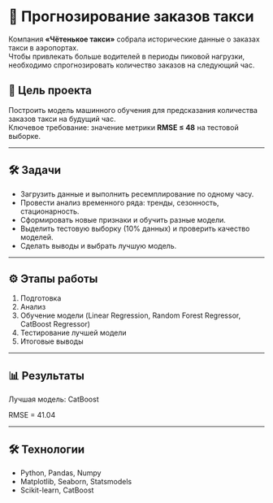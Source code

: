 # 🚕 Прогнозирование заказов такси

Компания **«Чётенькое такси»** собрала исторические данные о заказах такси в аэропортах.  
Чтобы привлекать больше водителей в периоды пиковой нагрузки, необходимо спрогнозировать количество заказов на следующий час.

## 🎯 Цель проекта
Построить модель машинного обучения для предсказания количества заказов такси на будущий час.  
Ключевое требование: значение метрики **RMSE ≤ 48** на тестовой выборке.

---

## 🛠 Задачи
- Загрузить данные и выполнить ресемплирование по одному часу.
- Провести анализ временного ряда: тренды, сезонность, стационарность.
- Сформировать новые признаки и обучить разные модели.
- Выделить тестовую выборку (10% данных) и проверить качество моделей.
- Сделать выводы и выбрать лучшую модель.  

---

## ⚙️ Этапы работы
1.  Подготовка
2.  Анализ
3.  Обучение модели (Linear Regression, Random Forest Regressor, CatBoost Regressor)
4.  Тестирование лучшей модели
5.  Итоговые выводы

---

## 📊 Результаты
Лучшая модель: CatBoost 

RMSE = 41.04  

---

## 🛠 Технологии
- Python, Pandas, Numpy  
- Matplotlib, Seaborn, Statsmodels  
- Scikit-learn, CatBoost  
